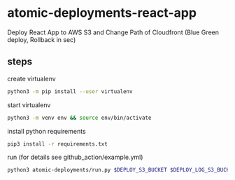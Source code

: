 # atomic-deployments-react-app

Deploy React App to AWS S3 and Change Path of Cloudfront (Blue Green deploy, Rollback in sec)

## steps

create virtualenv

```bash
python3 -m pip install --user virtualenv
```
start virtualenv

```bash
python3 -m venv env && source env/bin/activate
```

install python requirements

```bash
pip3 install -r requirements.txt
```

run (for details see github_action/example.yml)

```bash
python3 atomic-deployments/run.py $DEPLOY_S3_BUCKET $DEPLOY_LOG_S3_BUCKET $CLOUDFRONT_DISTRIBUTION_ID $BUILD_DIR
```
